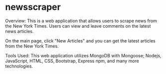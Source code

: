 # newsscraper
Overview: This is a web application that allows users to scrape news from the New York Times. Users can view and leave comments on the latest news articles. 

On the main page, click "New Articles" and you can get the latest articles from the New York Times. 

Tools Used:
This web application utilizes MongoDB with Mongoose; Nodejs, JavaScript, HTML, CSS, Bootstrap, Express npm, and many more technologies. 
